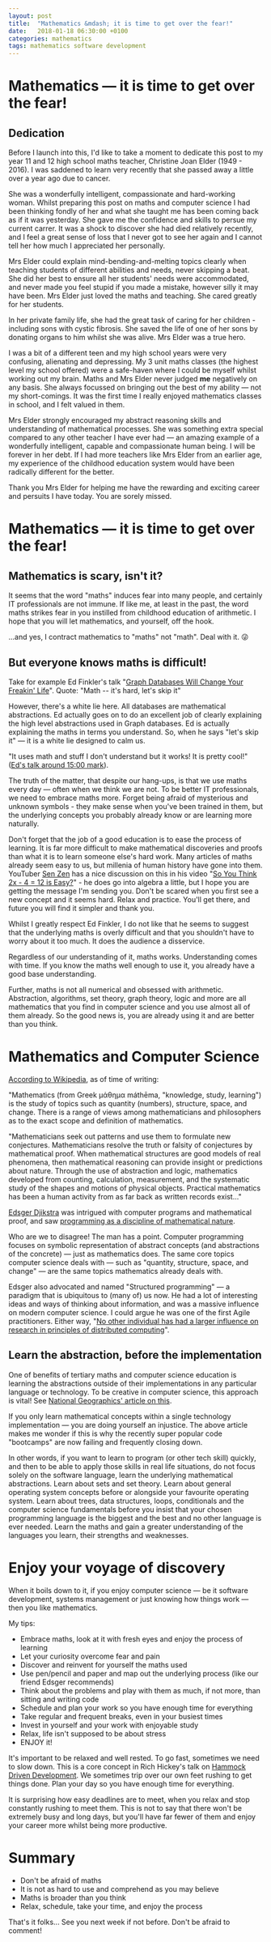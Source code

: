 ```yaml
---
layout: post
title:  "Mathematics &mdash; it is time to get over the fear!"
date:   2018-01-18 06:30:00 +0100
categories: mathematics
tags: mathematics software development
---
```


# Mathematics &mdash; it is time to get over the fear!

## Dedication

Before I launch into this, I'd like to take a moment to dedicate this post to my year 11 and 12 high school maths teacher, Christine Joan Elder (1949 - 2016). I was saddened to learn very recently that she passed away a little over a year ago due to cancer. 

She was a wonderfully intelligent, compassionate and hard-working woman. Whilst preparing this post on maths and computer science I had been thinking fondly of her and what she taught me has been coming back as if it was yesterday. She gave me the confidence and skills to persue my current carrer. It was a shock to discover she had died relatively recently, and I feel a great sense of loss that I never got to see her again and I cannot tell her how much I appreciated her personally.

Mrs Elder could explain mind-bending-and-melting topics clearly when teaching students of different abilities and needs, never skipping a beat. She did her best to ensure all her students' needs were accommodated, and never made you feel stupid if you made a mistake, however silly it may have been. Mrs Elder just loved the maths and teaching. She cared greatly for her students.

In her private family life, she had the great task of caring for her children - including sons with cystic fibrosis. She saved the life of one of her sons by donating organs to him whilst she was alive. Mrs Elder was a true hero.

I was a bit of a different teen and my high school years were very confusing, alienating and depressing. My 3 unit maths classes (the highest level my school offered) were a safe-haven where I could be myself whilst working out my brain. Maths and Mrs Elder never judged **me** negatively on any basis. She always focussed on bringing out the best of my ability &mdash; not my short-comings. It was the first time I really enjoyed mathematics classes in school, and I felt valued in them.

Mrs Elder strongly encouraged my abstract reasoning skills and understanding of mathematical processes. She was something extra special compared to any other teacher I have ever had &mdash; an amazing example of a wonderfully intelligent, capable and compassionate human being. I will be forever in her debt. If I had more teachers like Mrs Elder from an earlier age, my experience of the childhood education system would have been radically different for the better.

Thank you Mrs Elder for helping me have the rewarding and exciting career and persuits I have today. You are sorely missed.


# Mathematics &mdash; it is time to get over the fear!

## Mathematics is scary, isn't it?

It seems that the word "maths" induces fear into many people, and certainly IT professionals are not immune. If like me, at least in the past, the word maths strikes fear in you instilled from childhood education of arithmetic. I hope that you will let mathematics, and yourself, off the hook.

...and yes, I contract mathematics to "maths" not "math". Deal with it. &#128540;


## But everyone knows maths is difficult!

Take for example Ed Finkler's talk "[Graph Databases Will Change Your Freakin' Life](https://www.youtube.com/watch?v=3vleFxDGoEs)". Quote: "Math -- it's hard, let's skip it"

However, there's a white lie here. All databases are mathematical abstractions. Ed actually goes on to do an excellent job of clearly explaining the high level abstractions used in Graph databases. Ed is actually explaining the maths in terms you understand. So, when he says "let's skip it" &mdash; it is a white lie designed to calm us.

"It uses math and stuff I don't understand but it works! It is pretty cool!" ([Ed's talk around 15:00 mark](https://youtu.be/3vleFxDGoEs?t=15m)).

The truth of the matter, that despite our hang-ups, is that we use maths every day &mdash; often when we think we are not. To be better IT professionals, we need to embrace maths more. Forget being afraid of mysterious and unknown symbols - they make sense when you've been trained in them, but the underlying concepts you probably already know or are learning more naturally.

Don't forget that the job of a good education is to ease the process of learning. It is far more difficult to make mathematical discoveries and proofs than what it is to learn someone else's hard work. Many articles of maths already seem easy to us, but millenia of human history have gone into them. YouTuber [Sen Zen](https://www.youtube.com/channel/UC8WtjEDy5SLJnnnY4R-LrtA) has a nice discussion on this in his video "[So You Think 2x - 4 = 12 is Easy?](https://www.youtube.com/watch?v=OehlUOx8xf8)" - he does go into algebra a little, but I hope you are getting the message I'm sending you. Don't be scared when you first see a new concept and it seems hard. Relax and practice. You'll get there, and future you will find it simpler and thank you.

Whilst I greatly respect Ed Finkler, I do not like that he seems to suggest that the underlying maths is overly difficult and that you shouldn't have to worry about it too much. It does the audience a disservice.

Regardless of our understanding of it, maths works. Understanding comes with time. If you know the maths well enough to use it, you already have a good base understanding.

Further, maths is not all numerical and obsessed with arithmetic. Abstraction, algorithms, set theory, graph theory, logic and more are all mathematics that you find in computer science and you use almost all of them already. So the good news is, you are already using it and are better than you think.


# Mathematics and Computer Science

[According to Wikipedia](https://en.wikipedia.org/wiki/Mathematics), as of time of writing:

"Mathematics (from Greek μάθημα máthēma, "knowledge, study, learning") is the study of topics such as quantity (numbers), structure, space, and change. There is a range of views among mathematicians and philosophers as to the exact scope and definition of mathematics.

"Mathematicians seek out patterns and use them to formulate new conjectures. Mathematicians resolve the truth or falsity of conjectures by mathematical proof. When mathematical structures are good models of real phenomena, then mathematical reasoning can provide insight or predictions about nature. Through the use of abstraction and logic, mathematics developed from counting, calculation, measurement, and the systematic study of the shapes and motions of physical objects. Practical mathematics has been a human activity from as far back as written records exist..."

[Edsger Djikstra](https://en.wikipedia.org/wiki/Edsger_W._Dijkstra) was intrigued with computer programs and mathematical proof, and saw [programming as a discipline of mathematical nature](https://www.cs.utexas.edu/~EWD/transcriptions/EWD03xx/EWD361.html).

Who are we to disagree! The man has a point. Computer programming focuses on symbolic representation of abstract concepts (and abstractions of the concrete) &mdash; just as mathematics does. The same core topics computer science deals with &mdash; such as "quantity, structure, space, and change" &mdash; are the same topics mathematics already deals with.

Edsger also advocated and named "Structured programming" &mdash; a paradigm that is ubiquitous to (many of) us now. He had a lot of interesting ideas and ways of thinking about information, and was a massive influence on modern computer science. I could argue he was one of the first Agile practitioners. Either way, "[No other individual has had a larger influence on research in principles of distributed computing](http://www.podc.org/dijkstra/)".


## Learn the abstraction, before the implementation

One of benefits of tertiary maths and computer science education is learning the abstractions outside of their implementations in any particular language or technology. To be creative in computer science, this approach is vital! See [National Geographics' article on this](http://phenomena.nationalgeographic.com/2008/04/24/when-learning-maths-abstract-symbols-work-better-than-real-world-examples/).

If you only learn mathematical concepts within a single technology implementation &mdash; you are doing yourself an injustice. The above article makes me wonder if this is why the recently super popular code "bootcamps" are now failing and frequently closing down.

In other words, if you want to learn to program (or other tech skill) quickly, and then to be able to apply those skills in real life situations, do not focus solely on the software language, learn the underlying mathematical abstractions. Learn about sets and set theory. Learn about general operating system concepts before or alongside your favourite operating system. Learn about trees, data structures, loops, conditionals and the computer science fundamentals before you insist that your chosen programming language is the biggest and the best and no other language is ever needed. Learn the maths and gain a greater understanding of the languages you learn, their strengths and weaknesses.


# Enjoy your voyage of discovery

When it boils down to it, if you enjoy computer science &mdash; be it software development, systems management or just knowing how things work &mdash; then you like mathematics.

My tips:
- Embrace maths, look at it with fresh eyes and enjoy the process of learning
- Let your curiosity overcome fear and pain
- Discover and reinvent for yourself the maths used
- Use pen/pencil and paper and map out the underlying process (like our friend Edsger recommends)
- Think about the problems and play with them as much, if not more, than sitting and writing code
- Schedule and plan your work so you have enough time for everything
- Take regular and frequent breaks, even in your busiest times
- Invest in yourself and your work with enjoyable study
- Relax, life isn't supposed to be about stress
- ENJOY it!

It's important to be relaxed and well rested. To go fast, sometimes we need to slow down. This is a core concept in Rich Hickey's talk on [Hammock Driven Development](https://www.youtube.com/watch?v=f84n5oFoZBc). We sometimes trip over our own feet rushing to get things done. Plan your day so you have enough time for everything.

It is surprising how easy deadlines are to meet, when you relax and stop constantly rushing to meet them. This is not to say that there won't be extremely busy and long days, but you'll have far fewer of them and enjoy your career more whilst being more productive.


# Summary

- Don't be afraid of maths
- It is not as hard to use and comprehend as you may believe
- Maths is broader than you think
- Relax, schedule, take your time, and enjoy the process

That's it folks... See you next week if not before. Don't be afraid to comment!